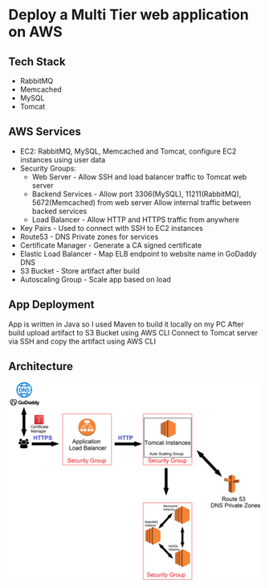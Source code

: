 # Deploy a Multi Tier web application on AWS

## Tech Stack
* RabbitMQ
* Memcached
* MySQL
* Tomcat

## AWS Services
* EC2:
	RabbitMQ, MySQL, Memcached and Tomcat, configure EC2 instances using user data
* Security Groups:
	* Web Server - Allow SSH and load balancer traffic to Tomcat web server
	* Backend Services - Allow port 3306(MySQL), 11211(RabbitMQ), 5672(Memcached) from web server
   		     Allow internal traffic between backed services
	* Load Balancer - Allow HTTP and HTTPS traffic from anywhere
* Key Pairs - Used to connect with SSH to EC2 instances
* Route53 - DNS Private zones for services
* Certificate Manager - Generate a CA signed certificate 
* Elastic Load Balancer - Map ELB endpoint to website name in GoDaddy DNS
* S3 Bucket - Store artifact after build
* Autoscaling Group - Scale app based on load

## App Deployment
App is written in Java so I used Maven to build it locally on my PC
After build upload artifact to S3 Bucket using AWS CLI
Connect to Tomcat server via SSH and copy the artifact using AWS CLI
	

## Architecture
![alt text](https://github.com/erikGav/devops-training/blob/main/Lift%26Shift/Architecture.png?raw=true)
